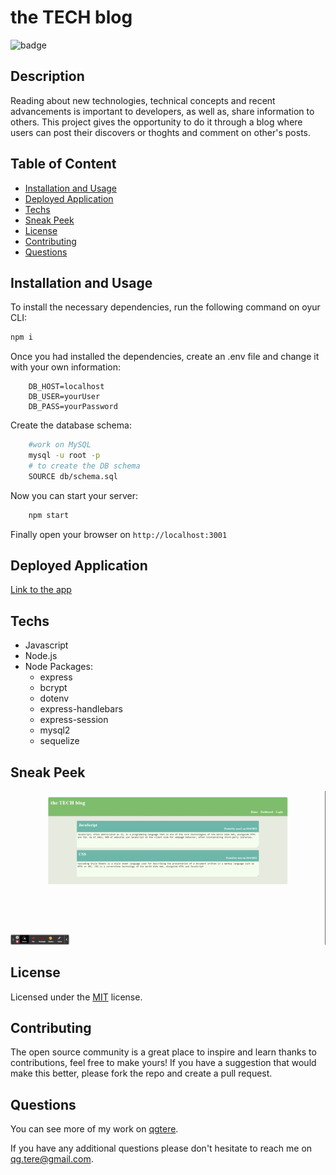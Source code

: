 # the TECH blog
![badge](https://img.shields.io/badge/License-MIT-yellow)

## Description
 Reading about new technologies, technical concepts and recent advancements is important to developers, as well as, share information to others. This project gives the opportunity to do it through a blog where users can post their discovers or thoghts and comment on other's posts.

## Table of Content
* [Installation and Usage](#installation-and-usage)
* [Deployed Application](#deployed-application)
* [Techs](#techs)
* [Sneak Peek](#sneak-peek)
* [License](#license)
* [Contributing](#contributing)
* [Questions](#questions)

## Installation and Usage
  To install the necessary dependencies, run the following command on oyur CLI:
```bash
npm i
```
Once you had installed the dependencies, create an .env file and change it with your own information:
```
    DB_HOST=localhost
    DB_USER=yourUser
    DB_PASS=yourPassword
```
Create the database schema:
```bash
    #work on MySQL
    mysql -u root -p
    # to create the DB schema
    SOURCE db/schema.sql    
```
Now you can start your server:
```bash
    npm start
```
Finally open your browser on `http://localhost:3001`

## Deployed Application
[Link to the app](https://stormy-taiga-77834.herokuapp.com)

## Techs
* Javascript
* Node.js
* Node Packages:
    * express
    * bcrypt    
    * dotenv
    * express-handlebars
    * express-session
    * mysql2
    * sequelize

## Sneak Peek
![Application Preview](./public/assets/the%20TECH%20blog.gif)

## License
 Licensed under the [MIT](https://opensource.org/licenses/MIT)
 license.

## Contributing 
 The open source community is a great place to inspire and learn thanks to contributions, feel free to make yours!
    If you have a suggestion that would make this better, please fork the repo and create a pull request.

## Questions
  You can see more of my work on [qgtere](https://github.com/qgtere).

  If you have any additional questions please don't hesitate to reach me on qg.tere@gmail.com.  